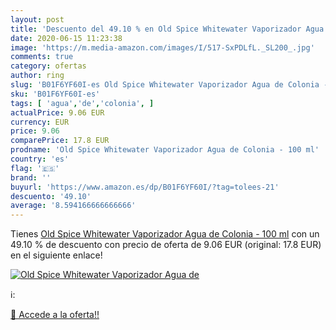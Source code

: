 ```yaml
---
layout: post
title: 'Descuento del 49.10 % en Old Spice Whitewater Vaporizador Agua de'
date: 2020-06-15 11:23:38
image: 'https://m.media-amazon.com/images/I/517-SxPDLfL._SL200_.jpg'
comments: true
category: ofertas
author: ring
slug: 'B01F6YF60I-es Old Spice Whitewater Vaporizador Agua de Colonia - 100 ml'
sku: 'B01F6YF60I-es'
tags: [ 'agua','de','colonia', ]
actualPrice: 9.06 EUR
currency: EUR
price: 9.06
comparePrice: 17.8 EUR
prodname: 'Old Spice Whitewater Vaporizador Agua de Colonia - 100 ml'
country: 'es'
flag: '🇪🇸'
brand: ''
buyurl: 'https://www.amazon.es/dp/B01F6YF60I/?tag=tolees-21'
descuento: '49.10'
average: '8.594166666666666'
---
```


Tienes [Old Spice Whitewater Vaporizador Agua de Colonia - 100 ml](https://www.amazon.es/dp/B01F6YF60I/?tag=tolees-21) con un 49.10 % de descuento con precio de oferta de 9.06 EUR (original: 17.8 EUR) en el siguiente enlace!

[![Old Spice Whitewater Vaporizador Agua de](https://m.media-amazon.com/images/I/517-SxPDLfL._SL200_.jpg)](https://www.amazon.es/dp/B01F6YF60I/?tag=tolees-21)

ℹ️:


[🛒 Accede a la oferta!!](https://www.amazon.es/dp/B01F6YF60I/?tag=tolees-21)
